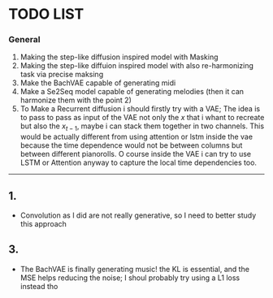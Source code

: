 # TODO LIST

### General
1. Making the step-like diffusion inspired model with Masking
2. Making the step-like diffuion inspired model with also re-harmonizing task via precise maksing
3. Make the BachVAE capable of generating midi
4. Make a Se2Seq model capable of generating melodies (then it can harmonize them with the point 2)
5. To Make a Recurrent diffusion i should firstly try with a VAE; The idea is to pass to pass as input of the VAE not only the $x$ that i whant to recreate but also the $x_{t-1}$, maybe i can stack them together in two channels. This would be actually different from using attention or lstm inside the vae because the time dependence would not be between columns but between different pianorolls. O course inside the VAE i can try to use LSTM or Attention anyway to capture the local time dependencies too.

---

## 1.
- Convolution as I did are not really generative, so I need to better study this approach

## 3.
- The BachVAE is finally generating music! the KL is essential, and the MSE helps reducing the noise; I shoul probably try using a L1 loss instead tho